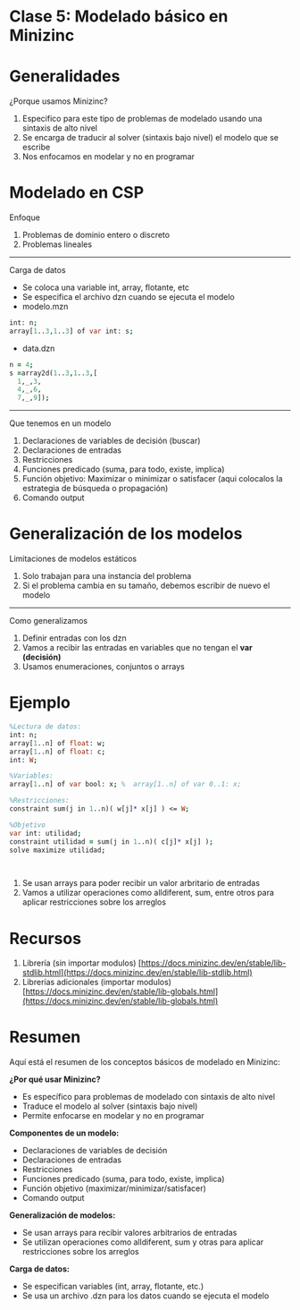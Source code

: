 # Clase 5: Modelado básico en Minizinc

# Generalidades

¿Porque usamos Minizinc?

1. Especifico para este tipo de problemas de modelado usando una sintaxis de alto nivel
2. Se encarga de traducir al solver (sintaxis bajo nivel) el modelo que se escribe
3. Nos enfocamos en modelar y no en programar

# Modelado en CSP

Enfoque

1. Problemas de dominio entero o discreto
2. Problemas lineales

---

Carga de datos

- Se coloca una variable int, array, flotante, etc
- Se especifica el archivo dzn cuando se ejecuta el modelo
- modelo.mzn

```prolog
int: n;
array[1..3,1..3] of var int: s;
```

- data.dzn

```prolog
n = 4;
s =array2d(1..3,1..3,[
  1,_,3,
  4,_,6,
  7,_,9]);
```

---

Que tenemos en un modelo

1. Declaraciones de variables de decisión (buscar)
2. Declaraciones de entradas
3. Restricciones
4. Funciones predicado (suma, para todo, existe, implica)
5. Función objetivo: Maximizar o minimizar o satisfacer (aqui colocalos la estrategia de búsqueda o propagación)
6. Comando output

# Generalización de los modelos

Limitaciones de modelos estáticos

1. Solo trabajan para una instancia del problema
2. Si el problema cambia en su tamaño, debemos escribir de nuevo el modelo

---

Como generalizamos

1. Definir entradas con los dzn
2. Vamos a recibir las entradas en variables que no tengan el **var (decisión)**
3. Usamos enumeraciones, conjuntos o arrays

# Ejemplo

```prolog
%Lectura de datos:
int: n;
array[1..n] of float: w;
array[1..n] of float: c;
int: W;

%Variables:
array[1..n] of var bool: x; %  array[1..n] of var 0..1: x; 

%Restricciones:
constraint sum(j in 1..n)( w[j]* x[j] ) <= W;

%Objetivo
var int: utilidad;
constraint utilidad = sum(j in 1..n)( c[j]* x[j] );
solve maximize utilidad;

 
```

1. Se usan arrays para poder recibir un valor arbritario de entradas
2. Vamos a utilizar operaciones como alldiferent, sum, entre otros para aplicar restricciones sobre los arreglos

# Recursos

1. Librería (sin importar modulos) [https://docs.minizinc.dev/en/stable/lib-stdlib.html](https://docs.minizinc.dev/en/stable/lib-stdlib.html) 
2. Librerías adicionales (importar modulos) [https://docs.minizinc.dev/en/stable/lib-globals.html](https://docs.minizinc.dev/en/stable/lib-globals.html) 

# Resumen

Aquí está el resumen de los conceptos básicos de modelado en Minizinc:

**¿Por qué usar Minizinc?**

- Es específico para problemas de modelado con sintaxis de alto nivel
- Traduce el modelo al solver (sintaxis bajo nivel)
- Permite enfocarse en modelar y no en programar

**Componentes de un modelo:**

- Declaraciones de variables de decisión
- Declaraciones de entradas
- Restricciones
- Funciones predicado (suma, para todo, existe, implica)
- Función objetivo (maximizar/minimizar/satisfacer)
- Comando output

**Generalización de modelos:**

- Se usan arrays para recibir valores arbitrarios de entradas
- Se utilizan operaciones como alldiferent, sum y otras para aplicar restricciones sobre los arreglos

**Carga de datos:**

- Se especifican variables (int, array, flotante, etc.)
- Se usa un archivo .dzn para los datos cuando se ejecuta el modelo